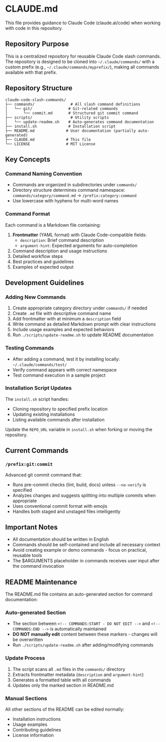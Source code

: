 # CLAUDE.md

This file provides guidance to Claude Code (claude.ai/code) when working with code in this repository.

## Repository Purpose

This is a centralized repository for reusable Claude Code slash commands. The repository is designed to be cloned into `~/.claude/commands/` with a custom prefix (e.g., `~/.claude/commands/myprefix/`), making all commands available with that prefix.

## Repository Structure

```
claude-code-slash-commands/
├── commands/                # All slash command definitions
│   └── git/                # Git-related commands
│       └── commit.md       # Structured git commit command
├── scripts/                 # Utility scripts
│   └── update-readme.sh    # Auto-generates command documentation
├── install.sh              # Installation script
├── README.md              # User documentation (partially auto-generated)
├── CLAUDE.md              # This file
└── LICENSE                # MIT License
```

## Key Concepts

### Command Naming Convention

- Commands are organized in subdirectories under `commands/`
- Directory structure determines command namespace: `commands/category/command.md` → `/prefix:category:command`
- Use lowercase with hyphens for multi-word names

### Command Format

Each command is a Markdown file containing:

1. **Frontmatter** (YAML format) with Claude Code-compatible fields:
   - `description`: Brief command description
   - `argument-hint`: Expected arguments for auto-completion
2. Command description and usage instructions
3. Detailed workflow steps
4. Best practices and guidelines
5. Examples of expected output

## Development Guidelines

### Adding New Commands

1. Create appropriate category directory under `commands/` if needed
2. Create `.md` file with descriptive command name
3. Add frontmatter with at minimum a `description` field
4. Write command as detailed Markdown prompt with clear instructions
5. Include usage examples and expected behaviors
6. Run `./scripts/update-readme.sh` to update README documentation

### Testing Commands

- After adding a command, test it by installing locally: `~/.claude/commands/test/`
- Verify command appears with correct namespace
- Test command execution in a sample project

### Installation Script Updates

The `install.sh` script handles:

- Cloning repository to specified prefix location
- Updating existing installations
- Listing available commands after installation

Update the `REPO_URL` variable in `install.sh` when forking or moving the repository.

## Current Commands

### `/prefix:git:commit`

Advanced git commit command that:

- Runs pre-commit checks (lint, build, docs) unless `--no-verify` is specified
- Analyzes changes and suggests splitting into multiple commits when appropriate
- Uses conventional commit format with emojis
- Handles both staged and unstaged files intelligently

## Important Notes

- All documentation should be written in English
- Commands should be self-contained and include all necessary context
- Avoid creating example or demo commands - focus on practical, reusable tools
- The $ARGUMENTS placeholder in commands receives user input after the command invocation

## README Maintenance

The README.md file contains an auto-generated section for command documentation:

### Auto-generated Section
- The section between `<!-- COMMANDS:START - DO NOT EDIT -->` and `<!-- COMMANDS:END -->` is automatically maintained
- **DO NOT manually edit** content between these markers - changes will be overwritten
- Run `./scripts/update-readme.sh` after adding/modifying commands

### Update Process
1. The script scans all `.md` files in the `commands/` directory
2. Extracts frontmatter metadata (`description` and `argument-hint`)
3. Generates a formatted table with all commands
4. Updates only the marked section in README.md

### Manual Sections
All other sections of the README can be edited normally:
- Installation instructions
- Usage examples
- Contributing guidelines
- License information
